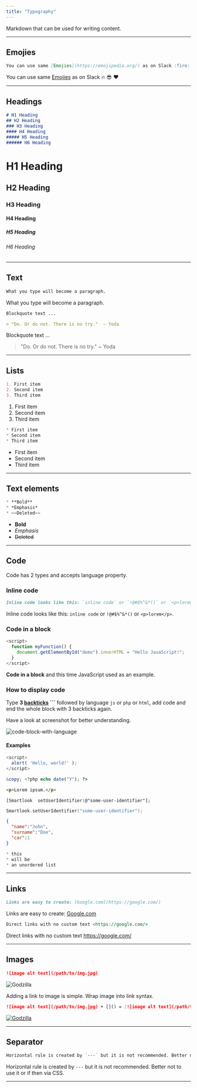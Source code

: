 ```yaml
---
title: "Typography"
---
```


Markdown that can be used for writing content.

---

## Emojies

```md
You can use same [Emojies](https://emojipedia.org/) as on Slack :fire: :sunglasses: :heart:
```

You can use same [Emojies](https://emojipedia.org/) as on Slack :fire: :sunglasses: :heart:

---

## Headings

```md
# H1 Heading
## H2 Heading
### H3 Heading
#### H4 Heading
##### H5 Heading
###### H6 Heading
```

# H1 Heading
## H2 Heading
### H3 Heading
#### H4 Heading
##### H5 Heading
###### H6 Heading

---

## Text

```md
What you type will become a paragraph.
```

What you type will become a paragraph.

```md
Blockquote text ...

> "Do. Or do not. There is no try."  ~ Yoda
```

Blockquote text ...

> "Do. Or do not. There is no try."  ~ Yoda

---

## Lists

```md
1. First item
2. Second item
3. Third item
```

1. First item
2. Second item
3. Third item

```md
* First item
* Second item
* Third item
```

* First item
* Second item
* Third item

---

## Text elements

```md
* **Bold**
* *Emphasis*
* ~~Deleted~~
```

* **Bold**
* *Emphasis*
* ~~Deleted~~

---

## Code

Code has 2 types and accepts language property.

### Inline code

```md
Inline code looks like this: `inline code` or `!@#$%^&*()` or `<p>lorem</p>`.
```

Inline code looks like this: `inline code` or `!@#$%^&*()` or `<p>lorem</p>`.

### Code in a block

```js
<script>
  function myFunction() { 
    document.getElementById("demo").innerHTML = "Hello JavaScript!";
  }
</script>
```

**Code in a block** and this time JavaScript used as an example.

### How to display code

Type **3 [backticks](https://www.google.com/search?ei=z0sMW5f2HcKrswHJi7ToDQ&q=%60+backtick&oq=%60+backtick&gs_l=psy-ab.3..0i67k1j0i7i30k1l9.14290.16267.0.16597.3.3.0.0.0.0.114.342.0j3.3.0....0...1c.1.64.psy-ab..0.3.342...0.0.WFRLstR8oMY) \`\`\`** followed by language `js` or `php` or `html`, add code and end the whole block with 3 backticks again.

Have a look at screenshot for better understanding.

![code-block-with-language](/assets/img/pages/typography/code-block-with-language.png)

#### Examples

```js
<script>
  alert( 'Hello, world!' );
</script>
```

```php
&copy; <?php echo date("Y"); ?>
```

```html
<p>Lorem ipsum.</p>
```

```objc
[Smartlook  setUserIdentifier:@"some-user-identifier"];
```

```swift
Smartlook.setUserIdentifier("some-user-identifier");
```

```json
{ 
  "name":"John",
  "surname":"Doe",
  "car":1
}
```

```md
* this 
* will be 
* an unordered list
```

---

## Links

```md
Links are easy to create: [Google.com](https://google.com/)
```

Links are easy to create: [Google.com](https://google.com/)

```md
Direct links with no custom text <https://google.com/>
```

Direct links with no custom text <https://google.com/>

---

## Images

```md
![image alt text](/path/to/img.jpg)
```

![Godzilla](/assets/img/pages/typography/godzilla-01.jpg)

Adding a link to image is simple. Wrap image into link syntax.

```md
![image alt text](/path/to/img.jpg) + []() = [![image alt text](/path/to/img.jpg)](link)

```

[![Godzilla](/assets/img/pages/typography/godzilla-02.jpeg)](https://en.wikipedia.org/wiki/Godzilla)

---

## Separator

```md
Horizontal rule is created by `---` but it is not recommended. Better not to use it or if then via CSS.
```

Horizontal rule is created by `---` but it is not recommended. Better not to use it or if then via CSS.

---